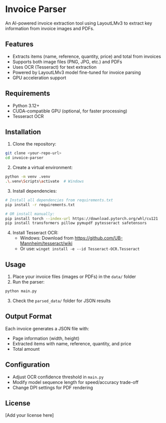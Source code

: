 # Invoice Parser

An AI-powered invoice extraction tool using LayoutLMv3 to extract key information from invoice images and PDFs.

## Features

- Extracts items (name, reference, quantity, price) and total from invoices
- Supports both image files (PNG, JPG, etc.) and PDFs
- Uses OCR (Tesseract) for text extraction
- Powered by LayoutLMv3 model fine-tuned for invoice parsing
- GPU acceleration support

## Requirements

- Python 3.12+
- CUDA-compatible GPU (optional, for faster processing)
- Tesseract OCR

## Installation

1. Clone the repository:
```bash
git clone <your-repo-url>
cd invoice-parser
```

2. Create a virtual environment:
```bash
python -m venv .venv
.\.venv\Scripts\activate  # Windows
```

3. Install dependencies:
```bash
# Install all dependencies from requirements.txt
pip install -r requirements.txt

# OR install manually:
pip install torch --index-url https://download.pytorch.org/whl/cu121
pip install transformers pillow pymupdf pytesseract safetensors
```

4. Install Tesseract OCR:
   - Windows: Download from https://github.com/UB-Mannheim/tesseract/wiki
   - Or use: `winget install -e --id Tesseract-OCR.Tesseract`

## Usage

1. Place your invoice files (images or PDFs) in the `data/` folder
2. Run the parser:
```bash
python main.py
```
3. Check the `parsed_data/` folder for JSON results

## Output Format

Each invoice generates a JSON file with:
- Page information (width, height)
- Extracted items with name, reference, quantity, and price
- Total amount

## Configuration

- Adjust OCR confidence threshold in `main.py`
- Modify model sequence length for speed/accuracy trade-off
- Change DPI settings for PDF rendering

## License

[Add your license here]

